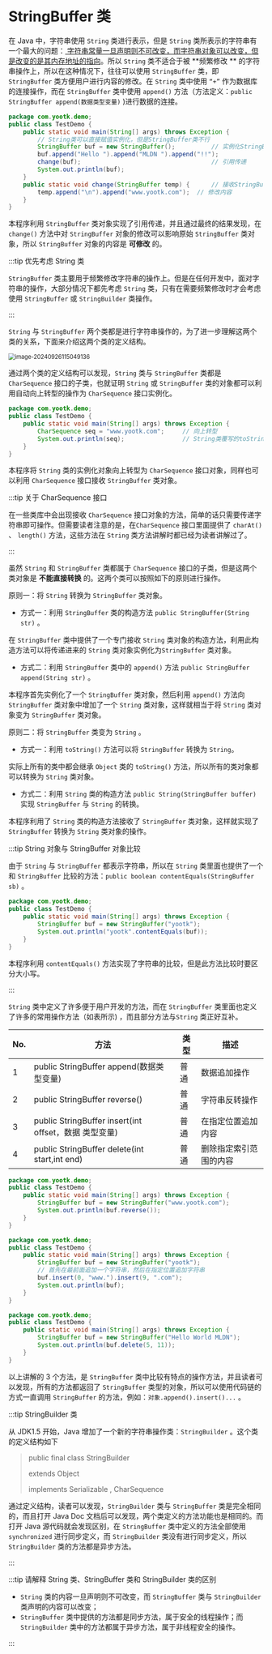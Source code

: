 # StringBuffer 类

在 Java 中，字符串使用 `String` 类进行表示，但是 `String` 类所表示的字符串有一个最大的问题：<u>
字符串常量一旦声明则不可改变，而字符串对象可以改变，但是改变的是其内存地址的指向</u>。所以 `String` 类不适合于被 **频繁修改
** 的字符串操作上，所以在这种情况下，往往可以使用 `StringBuffer` 类，即 `StringBuffer` 类方便用户进行内容的修改。在 `String`
类中使用 `“+”` 作为数据库的连接操作，而在 `StringBuffer` 类中使用 `append()`
方法（方法定义：`public StringBuffer append(数据类型变量)` )进行数据的连接。

```java
package com.yootk.demo;
public class TestDemo {
	public static void main(String[] args) throws Exception {
		// String类可以直接赋值实例化，但是StringBuffer类不行
		StringBuffer buf = new StringBuffer();			// 实例化StringBuffer类对象
		buf.append("Hello ").append("MLDN ").append("!!");
		change(buf); 									// 引用传递
		System.out.println(buf);
	}
	public static void change(StringBuffer temp) {		// 接收StringBuffer引用
		temp.append("\n").append("www.yootk.com");	// 修改内容
	}
}
```

本程序利用 `StringBuffer` 类对象实现了引用传递，并且通过最终的结果发现，在 `change()` 方法中对 `StringBuffer`
对象的修改可以影响原始 `StringBuffer` 类对象，所以 `StringBuffer` 对象的内容是 **可修改** 的。

:::tip 优先考虑 String 类

`StringBuffer` 类主要用于频繁修改字符串的操作上。但是在任何开发中，面对字符串的操作，大部分情况下都先考虑 `String`
类，只有在需要频繁修改时才会考虑使用 `StringBuffer` 或 `StringBuilder` 类操作。

:::

`String` 与 `StringBuffer` 两个类都是进行字符串操作的，为了进一步理解这两个类的关系，下面来介绍这两个类的定义结构。

<img src="C:\Users\OchiaMalu\AppData\Roaming\Typora\typora-user-images\image-20240926115049136.png" alt="image-20240926115049136" style="zoom:80%;" />

通过两个类的定义结构可以发现，`String` 类与 `StringBuffer` 类都是 `CharSequence` 接口的子类，也就证明 `String`
或 `StringBuffer` 类的对象都可以利用自动向上转型的操作为 `CharSequence` 接口实例化。

```java
package com.yootk.demo;
public class TestDemo {
	public static void main(String[] args) throws Exception {
		CharSequence seq = "www.yootk.com"; 	// 向上转型
		System.out.println(seq); 				// String类覆写的toString()
	}
}
```

本程序将 `String` 类的实例化对象向上转型为 `CharSequence` 接口对象，同样也可以利用 `CharSequence` 接口接收 `StringBuffer`
类对象。

:::tip 关于 CharSequence 接口

在一些类库中会出现接收 `CharSequence`
接口对象的方法，简单的话只需要传递字符串即可操作。但需要读者注意的是，在`CharSequence`
接口里面提供了 `charAt()` 、 `length()` 方法，这些方法在 `String` 类方法讲解时都已经为读者讲解过了。

:::

虽然 `String` 和 `StringBuffer` 类都属于 `CharSequence` 接口的子类，但是这两个类对象是 **不能直接转换**
的。这两个类可以按照如下的原则进行操作。

原则一：将 `String` 转换为 `StringBuffer` 类对象。

- 方式一：利用 `StringBuffer` 类的构造方法 `public StringBuffer(String str)` 。

在 `StringBuffer` 类中提供了一个专门接收 `String` 类对象的构造方法，利用此构造方法可以将传递进来的 `String`
类对象实例化为`StringBuffer` 类对象。

- 方式二：利用 `StringBuffer` 类中的 `append()` 方法 `public StringBuffer append(String str)` 。

本程序首先实例化了一个 `StringBuffer` 类对象，然后利用 `append()` 方法向 `StringBuffer` 类对象中增加了一个 `String`
类对象，这样就相当于将 `String` 类对象变为 `StringBuffer` 类对象。

原则二：将 `StringBuffer` 类变为 `String` 。

- 方式一：利用 `toString()` 方法可以将 `StringBuffer` 转换为 `String`。

实际上所有的类中都会继承 `Object` 类的 `toString()` 方法，所以所有的类对象都可以转换为 `String` 类对象。

- 方式二：利用 `String` 类的构造方法 `public String(StringBuffer buffer)` 实现 `StringBuffer` 与 `String` 的转换。

本程序利用了 `String` 类的构造方法接收了 `StringBuffer` 类对象，这样就实现了 `StringBuffer` 转换为 `String` 类对象的操作。

:::tip String 对象与 StringBuffer 对象比较

由于 `String` 与 `StringBuffer` 都表示字符串，所以在 `String` 类里面也提供了一个和 `StringBuffer`
比较的方法：`public boolean contentEquals(StringBuffer sb)` 。

```java
package com.yootk.demo;
public class TestDemo {
	public static void main(String[] args) throws Exception {
		StringBuffer buf = new StringBuffer("yootk");
		System.out.println("yootk".contentEquals(buf));	
	}
}
```

本程序利用 `contentEquals()` 方法实现了字符串的比较，但是此方法比较时要区分大小写。

:::

`String` 类中定义了许多便于用户开发的方法，而在 `StringBuffer` 类里面也定义了许多的常用操作方法（如表所示)
，而且部分方法与`String` 类正好互补。

| No. | 方法                                             | 类型 | 描述          |
|-----|------------------------------------------------|----|-------------|
| 1   | public StringBuffer append(数据类型变量)             | 普通 | 数据追加操作      |
| 2   | public StringBuffer reverse()                  | 普通 | 字符串反转操作     |
| 3   | public StringBuffer insert(int offset，数据 类型变量) | 普通 | 在指定位置追加内容   |
| 4   | public StringBuffer delete(int start,int end)  | 普通 | 删除指定索引范围的内容 |

```java
package com.yootk.demo;
public class TestDemo {
	public static void main(String[] args) throws Exception {
		StringBuffer buf = new StringBuffer("www.yootk.com");
		System.out.println(buf.reverse());
	}
}
```

```java
package com.yootk.demo;
public class TestDemo {
	public static void main(String[] args) throws Exception {
		StringBuffer buf = new StringBuffer("yootk");
		// 首先在最前面追加一个字符串，然后在指定位置追加字符串
		buf.insert(0, "www.").insert(9, ".com");
		System.out.println(buf);
	}
}
```

```java
package com.yootk.demo;
public class TestDemo {
	public static void main(String[] args) throws Exception {
		StringBuffer buf = new StringBuffer("Hello World MLDN");
		System.out.println(buf.delete(5, 11));
	}
}
```

以上讲解的 3 个方法，是 `StringBuffer` 类中比较有特点的操作方法，并且读者可以发现，所有的方法都返回了 `StringBuffer`
类型的对象，所以可以使用代码链的方式一直调用 `StringBuffer` 的方法，例如：`对象.append().insert()...` 。

:::tip StringBuilder 类

从 JDK1.5 开始，Java 增加了一个新的字符串操作类：`StringBuilder` 。这个类的定义结构如下

> public final class StringBuilder
>
> extends Object
>
> implements Serializable , CharSequence

通过定义结构，读者可以发现，`StringBuilder` 类与 `StringBuffer` 类是完全相同的，而且打开 Java Doc
文档后可以发现，两个类定义的方法功能也是相同的。而打开 Java 源代码就会发现区别，在 `StringBuffer`
类中定义的方法全部使用 `synchronized` 进行同步定义，而 `StringBuilder` 类没有进行同步定义，所以 `StringBuilder`
类的方法都是异步方法。

:::

:::tip 请解释 String 类、StringBuffer 类和 StringBuilder 类的区别

- `String` 类的内容一旦声明则不可改变，而 `StringBuffer` 类与 `StringBuilder` 类声明的内容可以改变；
- `StringBuffer` 类中提供的方法都是同步方法，属于安全的线程操作；而 `StringBuilder` 类中的方法都属于异步方法，属于非线程安全的操作。

:::
